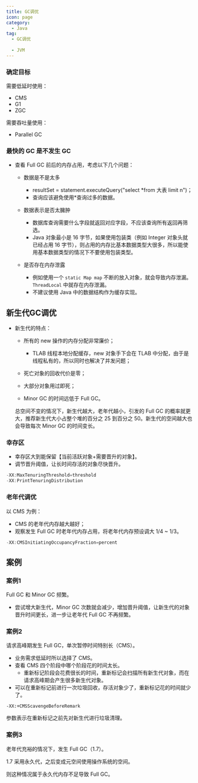 ```yaml
---
title: GC调优
icon: page
category:
  - Java
tag:
  - GC调优
  
  - JVM
---
```


### 确定目标

需要低延时使用：

- CMS
- G1
- ZGC

需要吞吐量使用：

- Parallel GC

<!-- more -->

### 最快的 GC 是不发生 GC

- 查看 Full GC 前后的内存占用，考虑以下几个问题：

  - 数据是不是太多
    - resultSet = statement.executeQuery("select *from 大表 limit n")；
    - 查询应该避免使用*查询过多的数据。
  - 数据表示是否太臃肿
    - 数据库查询需要什么字段就返回对应字段，不应该查询所有返回再筛选。
    - Java 对象最小是 16 字节，如果使用包装类（例如 Integer 对象头就已经占用 16 字节），则占用的内存比基本数据类型大很多，所以能使用基本数据类型的情况下不要使用包装类型。

  - 是否存在内存泄露
    - 例如使用一个 `static Map map` 不断的放入对象，就会导致内存泄漏。`ThreadLocal` 中就存在内存泄漏。
    - 不建议使用 Java 中的数据结构作为缓存实现。

## 新生代GC调优

- 新生代的特点：

  - 所有的 new 操作的内存分配非常廉价；
    - TLAB 线程本地分配缓存，new 对象手下会在 TLAB 中分配，由于是线程私有的，所以同时也解决了并发问题；

  - 死亡对象的回收代价是零；
  - 大部分对象用过即死；
  - Minor GC 的时间远低于 Full GC。

  总空间不变的情况下，新生代越大，老年代越小，引发的 Full GC 的概率就更大，推荐新生代大小占整个堆的百分之 25 到百分之 50。新生代的空间越大也会导致每次 Minor GC 的时间变长。

### 幸存区

- 幸存区大到能保留【当前活跃对象+需要晋升的对象】。
- 调节晋升阈值，让长时间存活的对象尽快晋升。

```java
-XX:MaxTenuringThreshold=threshold
-XX:PrintTenuringDistribution
```

### 老年代调优

以 CMS 为例：

- CMS 的老年代内存越大越好；
- 观察发生 Full GC 时老年代内存占用，将老年代内存预设调大 1/4 ~ 1/3。

```java
-XX:CMSInitiatingOccupancyFraction=percent
```

## 案例

### 案例1

Full GC 和 Minor GC 频繁。

- 尝试增大新生代，Minor GC 次数就会减少，增加晋升阈值，让新生代的对象晋升时间更长，进一步让老年代 Full GC 不再频繁。

### 案例2

请求高峰期发生 Full GC，单次暂停时间特别长（CMS）。

- 业务需求低延时所以选择了 CMS。
- 查看 CMS 四个阶段中哪个阶段花的时间太长。
  - 重新标记阶段会花费很长的时间，重新标记会扫描所有新生代对象，而在请求高峰期会产生很多新生代对象。
- 可以在重新标记前进行一次垃圾回收，存活对象少了，重新标记花的时间就少了。

```
-XX:+CMSScavengeBeforeRemark
```

参数表示在重新标记之前先对新生代进行垃圾清理。

### 案例3

老年代充裕的情况下，发生 Full GC（1.7）。

1.7 采用永久代，之后变成元空间使用操作系统的空间。

则这种情况属于永久代内存不足导致 Full GC。







